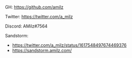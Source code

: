 GH: https://github.com/amilz

Twitter: https://twitter.com/a_milz

Discord: AMilz#7564

Sandstorm: 
- https://twitter.com/a_milz/status/1617548497674469376 
- https://sandstorm.amilz.com/